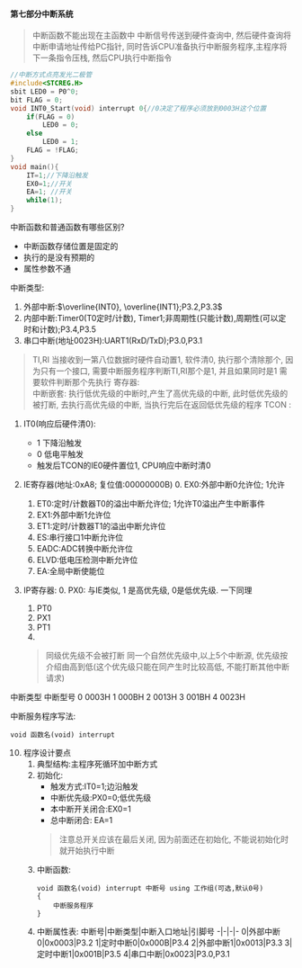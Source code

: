 #### 第七部分中断系统
> 中断函数不能出现在主函数中
> 中断信号传送到硬件查询中, 然后硬件查询将中断申请地址传给PC指针, 同时告诉CPU准备执行中断服务程序,主程序将下一条指令压栈, 然后CPU执行中断指令
```c
//中断方式点亮发光二极管
#include<STCREG.H>
sbit LED0 = P0^0;
bit FLAG = 0;
void INT0_Start(void) interrupt 0{//0决定了程序必须放到0003H这个位置
	if(FLAG = 0)
		LED0 = 0;
	else 
		LED0 = 1;
	FLAG = !FLAG;
}
void main(){
	IT=1;//下降沿触发
	EX0=1;//开关
	EA=1; //开关
	while(1);
}
```
中断函数和普通函数有哪些区别?
- 中断函数存储位置是固定的
- 执行的是没有预期的
- 属性参数不通

中断类型:
1. 外部中断:$\overline{INT0}, \overline{INT1};P3.2,P3.3$
2. 内部中断:Timer0(T0定时/计数), Timer1;非周期性(只能计数),周期性(可以定时和计数);P3.4,P3.5
3. 串口中断(地址0023H):UART1(RxD/TxD);P3.0,P3.1
> TI,RI 当接收到一第八位数据时硬件自动置1, 软件清0, 执行那个清除那个, 因为只有一个接口, 需要中断服务程序判断TI,RI那个是1, 并且如果同时是1 需要软件判断那个先执行
寄存器:  
> 中断嵌套: 执行低优先级的中断时,产生了高优先级的中断, 此时低优先级的被打断, 去执行高优先级的中断, 当执行完后在返回低优先级的程序
TCON :
1. IT0(响应后硬件清0): 
	- 1 下降沿触发
	- 0 低电平触发
	- 触发后TCON的IE0硬件置位1, CPU响应中断时清0

2. IE寄存器(地址:0xA8; 复位值:00000000B)
	0. EX0:外部中断0允许位; 1允许
	1. ET0:定时/计数器T0的溢出中断允许位; 1允许T0溢出产生中断事件
	2. EX1:外部中断1允许位
	3. ET1:定时/计数器T1的溢出中断允许位
	4. ES:串行接口1中断允许位
	5. EADC:ADC转换中断允许位
	6. ELVD:低电压检测中断允许位
	7. EA:全局中断使能位
3. IP寄存器:
	0. PX0: 与IE类似, 1 是高优先级, 0是低优先级. 一下同理
	1. PT0
	2. PX1
	3. PT1
	4. 
	> 同级优先级不会被打断
	> 同一个自然优先级中,以上5个中断源, 优先级按介绍由高到低(这个优先级只能在同产生时比较高低, 不能打断其他中断请求)

中断类型 中断型号
 0 		0003H
 1		000BH
 2		0013H
 3		001BH
 4		0023H

中断服务程序写法:
```
void 函数名(void) interrupt 
```

10. 程序设计要点
	1. 典型结构:主程序死循环加中断方式
	2. 初始化: 
		- 触发方式:IT0=1;边沿触发
		- 中断优先级:PX0=0;低优先级
		- 本中断开关闭合:EX0=1
		- 总中断闭合: EA=1
		> 注意总开关应该在最后关闭, 因为前面还在初始化, 不能说初始化时就开始执行中断
	3. 中断函数:
		```
		void 函数名(void) interrupt 中断号 using 工作组(可选,默认0号)
		{
			中断服务程序
		}
		```
	4. 中断属性表:
	中断号|中断类型|中断入口地址|引脚号
	-|-|-|-
	0|外部中断0|0x0003|P3.2
	1|定时中断0|0x000B|P3.4
	2|外部中断1|0x0013|P3.3
	3|定时中断1|0x001B|P3.5
	4|串口中断|0x0023|P3.0,P3.1
